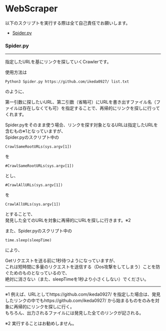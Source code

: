 # WebScraper

以下のスクリプトを実行する際は全て自己責任でお願いします。

- [Spider.py](https://github.com/ikeda0927/WebScraper#Spider.py)  

### Spider.py
----
指定したURLを基にリンクを探していくCrawlerです。  

使用方法は  
~~~
Python3 Spider.py https://github.com/ikeda0927/ list.txt
~~~  

のように、  

第一引数に探したいURL、第二引数（省略可）にURLを書き出すファイル名（ファイルは存在しなくても可）を指定することで、再帰的にリンクを探しに行ってくれます。  

Spider.pyをそのまま使う場合、リンクを探す対象となるURLは指定したURLを含むもの※1となっていますが、  
Spider.pyのスクリプト中の  
~~~
CrawlSameRootURLs(sys.argv[1])
~~~  
を
~~~
#CrawlSameRootURLs(sys.argv[1])
~~~  
とし、  
~~~
#CrawlAllURLs(sys.argv[1])
~~~  
を
~~~
CrawlAllURLs(sys.argv[1])
~~~  
とすることで、  
発見した全てのURLを対象に再帰的にURLを探しに行きます。※2  

また、Spider.pyのスクリプト中の  
~~~
time.sleep(sleepTime)
~~~  
により、  

Getリクエストを送る前に1秒待つようになっていますが、  
これは短時間に多量のリクエストを送信する（Dos攻撃をしてしまう）ことを防ぐためのものとなっているので、  
絶対に消さない（また、sleepTimeを1秒より小さくしない）でください。  



---

※1 例えば、URLとしてhttps://github.com/ikeda0927/ を指定した場合は、発見したリンクの中でもhttps://github.com/ikeda0927/ から始まるものをのみを対象に再帰的にリンクを探しに行く。  
もちろん、出力されるファイルには発見した全てのリンクが記される。  

※2 実行することはお勧めしません。
